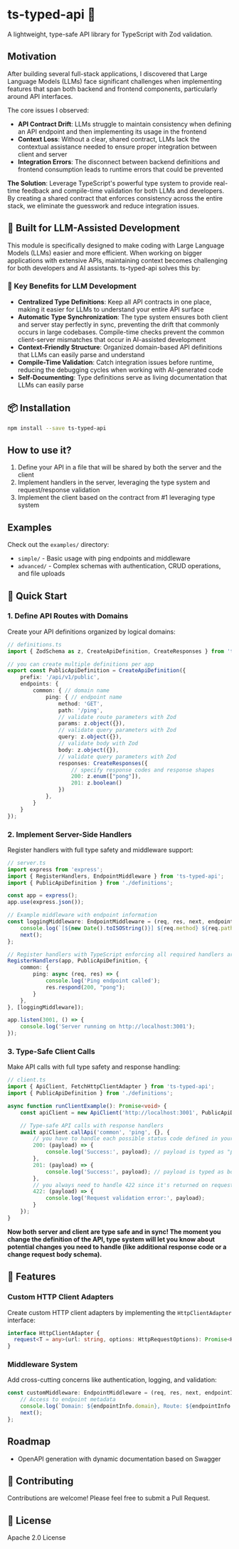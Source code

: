 # ts-typed-api 🚀

A lightweight, type-safe API library for TypeScript with Zod validation.

## Motivation

After building several full-stack applications, I discovered that Large Language Models (LLMs) face significant challenges when implementing features that span both backend and frontend components, particularly around API interfaces.

The core issues I observed:
- **API Contract Drift**: LLMs struggle to maintain consistency when defining an API endpoint and then implementing its usage in the frontend
- **Context Loss**: Without a clear, shared contract, LLMs lack the contextual assistance needed to ensure proper integration between client and server
- **Integration Errors**: The disconnect between backend definitions and frontend consumption leads to runtime errors that could be prevented

**The Solution**: Leverage TypeScript's powerful type system to provide real-time feedback and compile-time validation for both LLMs and developers. By creating a shared contract that enforces consistency across the entire stack, we eliminate the guesswork and reduce integration issues.

## 🤖 Built for LLM-Assisted Development

This module is specifically designed to make coding with Large Language Models (LLMs) easier and more efficient. When working on bigger applications with extensive APIs, maintaining context becomes challenging for both developers and AI assistants. ts-typed-api solves this by:

### 🔑 Key Benefits for LLM Development
- **Centralized Type Definitions**: Keep all API contracts in one place, making it easier for LLMs to understand your entire API surface
- **Automatic Type Synchronization**: The type system ensures both client and server stay perfectly in sync, preventing the drift that commonly occurs in large codebases. Compile-time checks prevent the common client-server mismatches that occur in AI-assisted development
- **Context-Friendly Structure**: Organized domain-based API definitions that LLMs can easily parse and understand
- **Compile-Time Validation**: Catch integration issues before runtime, reducing the debugging cycles when working with AI-generated code
- **Self-Documenting**: Type definitions serve as living documentation that LLMs can easily parse

## 📦 Installation

```bash
npm install --save ts-typed-api
```


## How to use it?
1. Define your API in a file that will be shared by both the server and the client
2. Implement handlers in the server, leveraging the type system and request/response validation
3. Implement the client based on the contract from #1 leveraging type system


## Examples

Check out the `examples/` directory:
- `simple/` - Basic usage with ping endpoints and middleware
- `advanced/` - Complex schemas with authentication, CRUD operations, and file uploads

## 🚀 Quick Start

### 1. Define API Routes with Domains

Create your API definitions organized by logical domains:

```typescript
// definitions.ts
import { ZodSchema as z, CreateApiDefinition, CreateResponses } from 'ts-typed-api';

// you can create multiple definitions per app
export const PublicApiDefinition = CreateApiDefinition({
    prefix: '/api/v1/public',
    endpoints: {
        common: { // domain name
            ping: { // endpoint name
                method: 'GET',
                path: '/ping',
                // validate route parameters with Zod
                params: z.object({}),
                // validate query parameters with Zod
                query: z.object({}), 
                // validate body with Zod
                body: z.object({}),
                // validate query parameters with Zod
                responses: CreateResponses({
                    // specify response codes and response shapes
                    200: z.enum(["pong"]),
                    201: z.boolean()
                })
            },
        }
    }
});
```

### 2. Implement Server-Side Handlers

Register handlers with full type safety and middleware support:

```typescript
// server.ts
import express from 'express';
import { RegisterHandlers, EndpointMiddleware } from 'ts-typed-api';
import { PublicApiDefinition } from './definitions';

const app = express();
app.use(express.json());

// Example middleware with endpoint information
const loggingMiddleware: EndpointMiddleware = (req, res, next, endpointInfo) => {
    console.log(`[${new Date().toISOString()}] ${req.method} ${req.path} - Endpoint: ${endpointInfo.domain}.${endpointInfo.routeKey}`);
    next();
};

// Register handlers with TypeScript enforcing all required handlers are present
RegisterHandlers(app, PublicApiDefinition, {
    common: {
        ping: async (req, res) => {
            console.log('Ping endpoint called');
            res.respond(200, "pong");
        }
    },
}, [loggingMiddleware]);

app.listen(3001, () => {
    console.log('Server running on http://localhost:3001');
});
```

### 3. Type-Safe Client Calls

Make API calls with full type safety and response handling:

```typescript
// client.ts
import { ApiClient, FetchHttpClientAdapter } from 'ts-typed-api';
import { PublicApiDefinition } from './definitions';

async function runClientExample(): Promise<void> {
    const apiClient = new ApiClient('http://localhost:3001', PublicApiDefinition);

    // Type-safe API calls with response handlers
    await apiClient.callApi('common', 'ping', {}, {
        // you have to handle each possible status code defined in your contract
        200: (payload) => {
            console.log('Success:', payload); // payload is typed as "pong"
        },
        201: (payload) => {
            console.log('Success:', payload); // payload is typed as boolean
        },
        // you always need to handle 422 since it's returned on request validation
        422: (payload) => {
            console.log('Request validation error:', payload);
        }
    });
}
```

**Now both server and client are type safe and in sync! The moment you change the definition of the API, type system will let you know about potential changes you need to handle (like additional response code or a change request body schema).**

## 🌟 Features

### Custom HTTP Client Adapters

Create custom HTTP client adapters by implementing the `HttpClientAdapter` interface:

```typescript
interface HttpClientAdapter {
  request<T = any>(url: string, options: HttpRequestOptions): Promise<HttpResponse<T>>;
}
```

### Middleware System

Add cross-cutting concerns like authentication, logging, and validation:

```typescript
const customMiddleware: EndpointMiddleware = (req, res, next, endpointInfo) => {
    // Access to endpoint metadata
    console.log(`Domain: ${endpointInfo.domain}, Route: ${endpointInfo.routeKey}`);
    next();
};
```

## Roadmap

- OpenAPI generation with dynamic documentation based on Swagger

## 🤝 Contributing

Contributions are welcome! Please feel free to submit a Pull Request.

## 📄 License

Apache 2.0 License
